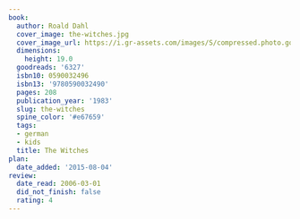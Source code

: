 ```yaml
---
book:
  author: Roald Dahl
  cover_image: the-witches.jpg
  cover_image_url: https://i.gr-assets.com/images/S/compressed.photo.goodreads.com/books/1351707720l/6327._SX98_.jpg
  dimensions:
    height: 19.0
  goodreads: '6327'
  isbn10: 0590032496
  isbn13: '9780590032490'
  pages: 208
  publication_year: '1983'
  slug: the-witches
  spine_color: '#e67659'
  tags:
  - german
  - kids
  title: The Witches
plan:
  date_added: '2015-08-04'
review:
  date_read: 2006-03-01
  did_not_finish: false
  rating: 4
---
```

